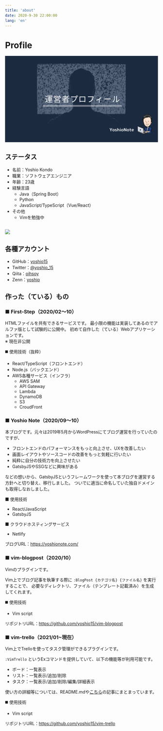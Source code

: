 ```yaml
---
title: 'about'
date: 2020-9-30 22:00:00
lang: 'en'
---
```


# Profile
![](./images/thum_profile.png)

## ステータス
- 名前：Yoshio Kondo
- 職業：ソフトウェアエンジニア
- 年齢：23歳
- 経験言語
  - Java（Spring Boot）
  - Python
  - JavaScript/TypeScript（Vue/React）
- その他
  - Vimを勉強中

<!-- GitHub -->
<div style="margin-top:30px;">
  <a href="https://github.com/yoshio15" target="_blank">
    <img src="https://grass-graph.moshimo.works/images/yoshio15.png">
  </a>
</div>

## 各種アカウント
- GitHub：[yoshio15](https://github.com/yoshio15)
- Twitter：[@yoshio_15](https://twitter.com/yoshio_15)
- Qiita：[oihsoy](https://qiita.com/oihsoy)
- Zenn：[yoshio](https://zenn.dev/yoshio)

## 作った（ている）もの
### ■ First-Step（2020/02〜10）
HTMLファイルを共有できるサービスです。
最小限の機能は実装してあるのでアルファ版として試験的に公開中。
初めて自作した（ている）Webアプリケーションです。  
※ 現在非公開

◼️ 使用技術（抜粋）
- React/TypeScript（フロントエンド）
- Node.js（バックエンド）
- AWS各種サービス（インフラ）
  - AWS SAM
  - API Gateway
  - Lambda
  - DynamoDB
  - S3
  - CroudFront


### ■ Yoshio Note（2020/09〜10）
本ブログです。元々は2019年5月からWordPressにてブログ運営を行っていたのですが、
- フロントエンドのパフォーマンスをもっと向上させ、UXを改善したい
- 画面レイアウトやソースコードの改善をもっと気軽に行いたい
- 純粋に自分の技術力を向上させたい
- GatsbyJSやSSGなどに興味がある

などの想いから、GatsbyJSというフレームワークを使って本ブログを運営する方針へと切り替え、移行しました。
ついでに適当に命名していた独自ドメインも取得しなおしました。

■ 使用技術
- React/JavaScript
- GatsbyJS

■ クラウドホスティングサービス
- Netlify

ブログURL：https://yoshionote.com/

### ■ vim-blogpost（2020/10）
Vimのプラグインです。

Vim上でブログ記事を執筆する際に `:BlogPost {カテゴリ名} {ファイル名}` を実行することで、
必要なディレクトリ、ファイル（テンプレート記載済み）を生成してくれます。

◼️ 使用技術
- Vim script

リポジトリURL：https://github.com/yoshio15/vim-blogpost

### ■ vim-trello（2021/01~現在）
Vim上でTrelloを使ってタスク管理ができるプラグインです。  

`:VimTrello` というExコマンドを提供していて、以下の機能等が利用可能です。
- ボード：一覧表示
- リスト：一覧表示/追加/削除
- タスク：一覧表示/追加/削除/編集/詳細表示

使い方の詳細等については、README.mdや[こちら](https://zenn.dev/yoshio/articles/e40a4173bf6d6ec1b131)の記事にまとまっています。

◼️ 使用技術
- Vim script

リポジトリURL：https://github.com/yoshio15/vim-trello
